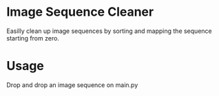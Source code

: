 # Image Sequence Cleaner
Easilly clean up image sequences by sorting and mapping the sequence starting from zero.

# Usage
Drop and drop an image sequence on main.py
